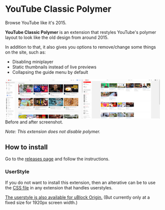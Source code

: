 # YouTube Classic Polymer
Browse YouTube like it's 2015.

**YouTube Classic Polymer** is an extension that restyles YouTube's polymer layout to look like the old design from around 2015.

In addition to that, it also gives you options to remove/change some things on the site, such as:
- Disabling miniplayer
- Static thumbnails instead of live previews
- Collapsing the guide menu by default

![Before and After](/images/yt-screen.png?raw=true)
Before and after screenshot.

*Note: This extension does not disable polymer.*

## How to install
Go to the [releases page](https://github.com/lassekongo83/yt-classic-polymer/releases/) and follow the instructions.

### UserStyle
If you do not want to install this extension, then an alterative can be to use the [CSS file](https://github.com/lassekongo83/yt-classic-polymer/blob/master/extension/css/yt-classic.min.css) in any extension that handles userstyles.

[The userstyle is also available for uBlock Origin.](https://github.com/lassekongo83/UserStyles/tree/master/youtube) (But currently only at a fixed size for 1920px screen width.)